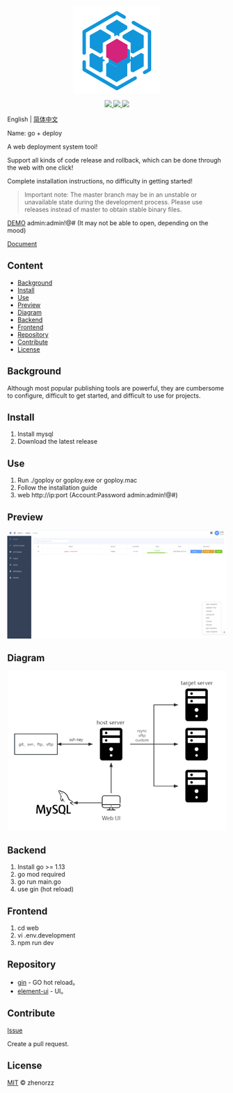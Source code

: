 <p align=center>
    <img src="./banner.png" alt="logo" title="logo" />
</p>

<p align="center">
  <a href="#">
      <img src="https://img.shields.io/badge/readme%20style-standard-brightgreen.svg">
  </a>
  <a href="#">
      <img src="https://img.shields.io/badge/give%20me-a%20star-green.svg">
    </a>
  <a href="LICENSE">
    <img src="https://img.shields.io/badge/License-MIT-yellow.svg">
  </a>
</p>

English | [简体中文](./README.zh-CN.md)

Name: go + deploy

A web deployment system tool!

Support all kinds of code release and rollback, which can be done through the web with one click!

Complete installation instructions, no difficulty in getting started!

> Important note: The master branch may be in an unstable or unavailable state during the development process. Please use releases instead of master to obtain stable binary files.

[DEMO](http://demo.goploy.icu) admin:admin!@# (It may not be able to open, depending on the mood)

[Document](https://zhenorzz.gitee.io/goploy)

## Content

- [Background](#Background)
- [Install](#Install)
- [Use](#Use)
- [Preview](#Preview)
- [Diagram](#Diagram)
- [Backend](#Backend)
- [Frontend](#Frontend)
- [Repository](#Repository)
- [Contribute](#Contribute)
- [License](#License)

## Background
Although most popular publishing tools are powerful, they are cumbersome to configure, difficult to get started, and difficult to use for projects.

## Install
1. Install mysql
2. Download the latest release

## Use
1. Run ./goploy or goploy.exe or goploy.mac
2. Follow the installation guide
3. web http://ip:port  (Account:Password admin:admin!@#)

## Preview
![Preview](./preview.png)

## Diagram
![Diagram](./goploy.png)

## Backend
1. Install go >= 1.13
2. go mod required
3. go run main.go
4. use gin (hot reload)

## Frontend
1. cd web
2. vi .env.development
3. npm run dev

## Repository

- [gin](https://github.com/codegangsta/gin) - GO hot reload。
- [element-ui](https://github.com/ElemeFE/element) - UI。

## Contribute

[Issue](https://github.com/zhenorzz/goploy/issues/new) 

Create a pull request.

## License

[MIT](LICENSE) © zhenorzz

